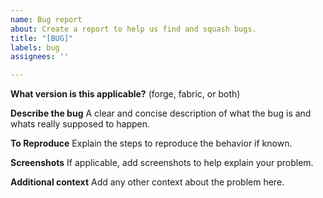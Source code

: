```yaml
---
name: Bug report
about: Create a report to help us find and squash bugs.
title: "[BUG]"
labels: bug
assignees: ''

---
```


**What version is this applicable?**
(forge, fabric, or both)

**Describe the bug**
A clear and concise description of what the bug is and whats really supposed to happen.

**To Reproduce**
Explain the steps to reproduce the behavior if known.

**Screenshots**
If applicable, add screenshots to help explain your problem.

**Additional context**
Add any other context about the problem here.

